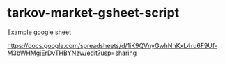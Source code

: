 # tarkov-market-gsheet-script

Example google sheet

https://docs.google.com/spreadsheets/d/1iK9QVnyGwhNhKxL4ru6F9Uf-M3bWHMgjErDvTHBYNzw/edit?usp=sharing
